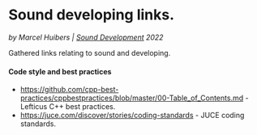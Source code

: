 # Sound developing links.
*by Marcel Huibers | [Sound Development](https://www.sounddevelopment.nl) 2022*

Gathered links relating to sound and developing.


#### Code style and best practices
- https://github.com/cpp-best-practices/cppbestpractices/blob/master/00-Table_of_Contents.md - Lefticus C++ best practices.
- https://juce.com/discover/stories/coding-standards - JUCE coding standards.
